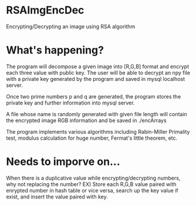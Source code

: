 # RSAImgEncDec
Encrypting/Decrypting an image using RSA algorithm

# What's happening?
The program will decompose a given image into [R,G,B] format and encrypt each three value with public key.
The user will be able to decrypt an npy file with a private key generated by the program and saved in mysql localhost server.

Once two prime numbers p and q are generated, the program stores the private key and further information into mysql server.

A file whose name is randomly generated with given file length will contain the encrypted image RGB information and be saved in ./encArrays

The program implements various algorithms including Rabin-Miller Primality test, modulus calculation for huge number, Fermat's little theorem, etc.

# Needs to imporve on...
When there is a duplicative value while encrypting/decrypting numbers, why not replacing the number?
  EX) Store each R,G,B value paired with enrypted number in hash table or vice versa, search up the key value if exist, and insert the value paired with key.
